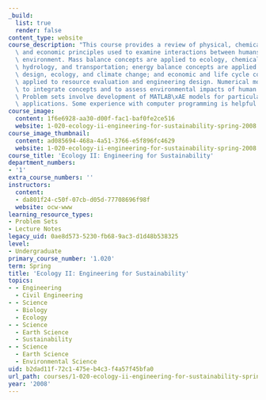 ```yaml
---
_build:
  list: true
  render: false
content_type: website
course_description: "This course provides a review of physical, chemical, ecological,\
  \ and economic principles used to examine interactions between humans and the natural\
  \ environment. Mass balance concepts are applied to ecology, chemical kinetics,\
  \ hydrology, and transportation; energy balance concepts are applied to building\
  \ design, ecology, and climate change; and economic and life cycle concepts are\
  \ applied to resource evaluation and engineering design. Numerical models are used\
  \ to integrate concepts and to assess environmental impacts of human activities.\
  \ Problem sets involve development of MATLAB\xAE models for particular engineering\
  \ applications. Some experience with computer programming is helpful but not essential.\n"
course_image:
  content: 1f6e6928-aa30-d00f-fac1-baf0fe2ce516
  website: 1-020-ecology-ii-engineering-for-sustainability-spring-2008
course_image_thumbnail:
  content: ad085694-468a-4a51-3766-e5f896fc4629
  website: 1-020-ecology-ii-engineering-for-sustainability-spring-2008
course_title: 'Ecology II: Engineering for Sustainability'
department_numbers:
- '1'
extra_course_numbers: ''
instructors:
  content:
  - da801f24-c50f-07cb-d05d-77708696f98f
  website: ocw-www
learning_resource_types:
- Problem Sets
- Lecture Notes
legacy_uid: 0ae8d573-5230-fb68-9ac3-d1d48b538325
level:
- Undergraduate
primary_course_number: '1.020'
term: Spring
title: 'Ecology II: Engineering for Sustainability'
topics:
- - Engineering
  - Civil Engineering
- - Science
  - Biology
  - Ecology
- - Science
  - Earth Science
  - Sustainability
- - Science
  - Earth Science
  - Environmental Science
uid: b2dad11f-72c1-475e-b4c3-f4a57f45bfa0
url_path: courses/1-020-ecology-ii-engineering-for-sustainability-spring-2008
year: '2008'
---
```

